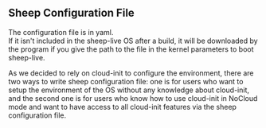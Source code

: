 ## Sheep Configuration File

The configuration file is in yaml.   
If it isn't included in the sheep-live OS after a build, it will be downloaded by the program if you give the path to the file in the kernel parameters to boot sheep-live.

As we decided to rely on cloud-init to configure the environment, there are two ways to write sheep configuration file: one is for users who want to setup the environment of the OS without any knowledge about cloud-init, and the second one is for users who know how to use cloud-init in NoCloud mode and want to have access to all cloud-init features via the sheep configuration file.
